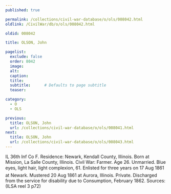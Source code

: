 ```yaml
---
published: true

permalink: /collections/civil-war-database/o/ols/008042.html
oldlink: /CivilWar/db/o/ols/008042.html

oldid: 008042

title: OLSON, John

pagelist:
  exclude: false
  order: 8042
  image: 
  alt:
  caption:
  title:
  subtitle:      # Defaults to page subtitle
  teaser:

category: 
  - O 
  - OLS

previous:
  title: OLSON, John
  url: /collections/civil-war-database/o/ols/008041.html  
next:
  title: OLSON, John
  url: /collections/civil-war-database/o/ols/008043.html   
---
```

IL 36th Inf Co F. Residence: Newark, Kendall County, Illinois. Born at Mission, La Salle County, Illinois. Civil War: Farmer. Age 26. Unmarried. Blue eyes, light hair, light complexion, 6&#146;1&#148;. Enlisted for three years on 17 Aug 1861 at Newark. Mustered 20 Aug 1861 at Aurora, Illinois. Private. Discharged from the service for disability due to Consumption, February 1862. Sources: (ILSA reel 3 p72)